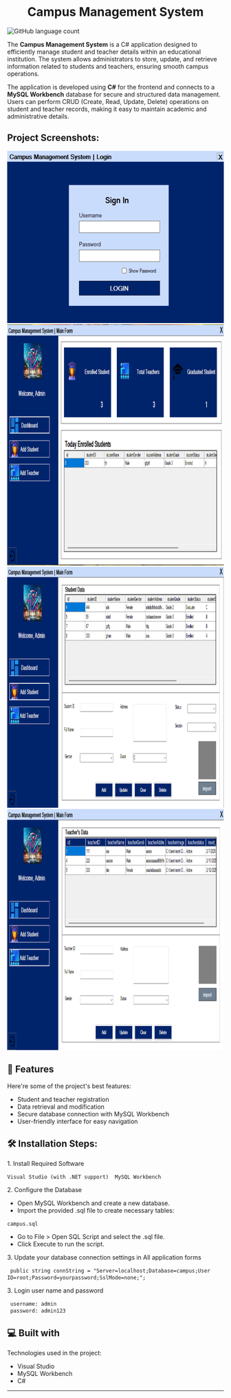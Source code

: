 # <h1 align="center" id="title">Campus Management System</h1>

![GitHub language count](https://img.shields.io/github/languages/count/Ravindu-lasal/Campus-Management-System)




The **Campus Management System** is a C# application designed to efficiently manage student and teacher details within an educational institution. The system allows administrators to store, update, and retrieve information related to students and teachers, ensuring smooth campus operations.

The application is developed using **C#** for the frontend and connects to a **MySQL Workbench** database for secure and structured data management. Users can perform CRUD (Create, Read, Update, Delete) operations on student and teacher records, making it easy to maintain academic and administrative details.

<h2>Project Screenshots:</h2>

<img src="https://github.com/Ravindu-lasal/Campus-Management-System/blob/d58f692a521ca5825487d18f35a7bd9da26de65b/Screenshot/cms1.png" alt="project-screenshot" width="597" height="400/">
<img src="https://github.com/Ravindu-lasal/Campus-Management-System/blob/d58f692a521ca5825487d18f35a7bd9da26de65b/Screenshot/cms2.png" alt="project-screenshot" width="1000" height="560/">
<img src="https://github.com/Ravindu-lasal/Campus-Management-System/blob/d58f692a521ca5825487d18f35a7bd9da26de65b/Screenshot/cms3.png" alt="project-screenshot" width="1000" height="560/">
<img src="https://github.com/Ravindu-lasal/Campus-Management-System/blob/d58f692a521ca5825487d18f35a7bd9da26de65b/Screenshot/cms4.png" alt="project-screenshot" width="1000" height="560/">

  
  
<h2>🧐 Features</h2>

Here're some of the project's best features:

*   Student and teacher registration
*   Data retrieval and modification
*   Secure database connection with MySQL Workbench
*   User-friendly interface for easy navigation


<h2>🛠️ Installation Steps:</h2>

<p>1. Install Required Software</p>

```
Visual Studio (with .NET support)  MySQL Workbench
```


<p>2. Configure the Database</p>

*    Open MySQL Workbench and create a new database.
*    Import the provided .sql file to create necessary tables:
```
campus.sql
```
*    Go to File > Open SQL Script and select the .sql file.
*    Click Execute to run the script.

  
<p>3.  Update your database connection settings in All application forms</p>
  
```
 public string connString = "Server=localhost;Database=campus;User ID=root;Password=yourpassword;SslMode=none;";
```

<p>3.  Login user name and password</p>

```
 username: admin
 password: admin123
```

  
  
<h2>💻 Built with</h2>

Technologies used in the project:

*   Visual Studio
*   MySQL Workbench
*   C#


---
